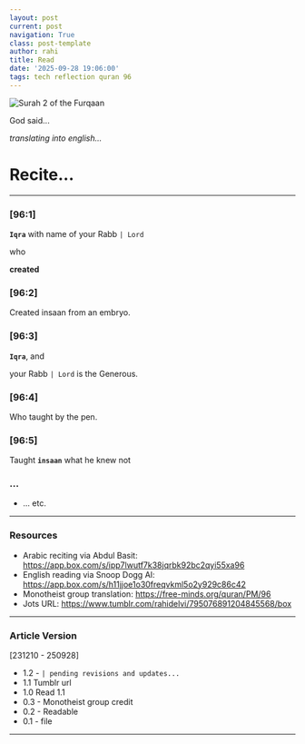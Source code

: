 ```yaml
---
layout: post
current: post
navigation: True
class: post-template
author: rahi
title: Read
date: '2025-09-28 19:06:00'
tags: tech reflection quran 96
---
```


![Surah 2 of the Furqaan][1]

God said...

_translating into english..._


# Recite...

---

### [96:1]

**`Iqra`** with name of your Rabb `| Lord`

who

**created**

### [96:2]

Created insaan from an embryo.

### [96:3]

**`Iqra`**, and

your Rabb `| Lord` is the Generous.

### [96:4]

Who taught by the pen.

### [96:5]

Taught **`insaan`** what he knew not

### ...

- ... etc.

---

### Resources

- Arabic reciting via Abdul Basit: https://app.box.com/s/ipp7lwutf7k38jqrbk92bc2qyi55xa96
- English reading via Snoop Dogg AI: https://app.box.com/s/h11jjoe1o30freqvkml5o2y929c86c42
- Monotheist group translation: https://free-minds.org/quran/PM/96
- Jots URL: https://www.tumblr.com/rahidelvi/795076891204845568/box

---

### Article Version

[231210 - 250928]

- 1.2 - `| pending revisions and updates...`
- 1.1 Tumblr url
- 1.0 Read 1.1
- 0.3 - Monotheist group credit
- 0.2 - Readable
- 0.1 - file

---

[1]: https://i.imgur.com/tlPF2eH.jpeg
